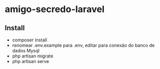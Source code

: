 # amigo-secredo-laravel

## Install

* composer install
* renomear .env.example para .env, editar para conexão do banco de dados Mysql
* php artisan migrate
* php artisan serve

